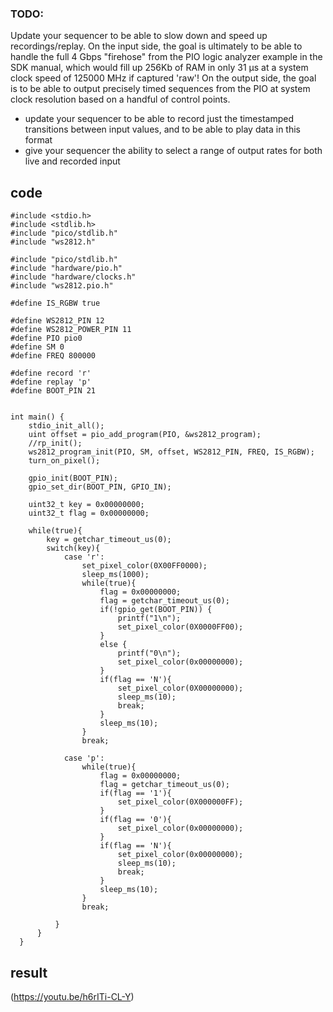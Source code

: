 ### TODO:

Update your sequencer to be able to slow down and speed up recordings/replay. On the input side, the goal is ultimately to be able to handle the full 4 Gbps "firehose" from the PIO logic analyzer example in the SDK manual, which would fill up 256Kb of RAM in only 31 µs at a system clock speed of 125000 MHz if captured 'raw'! On the output side, the goal is to be able to output precisely timed sequences from the PIO at system clock resolution based on a handful of control points.

- update your sequencer to be able to record just the timestamped transitions between input values, and to be able to play data in this format
- give your sequencer the ability to select a range of output rates for both live and recorded input


## code
```
#include <stdio.h>
#include <stdlib.h>
#include "pico/stdlib.h"
#include "ws2812.h"

#include "pico/stdlib.h"
#include "hardware/pio.h"
#include "hardware/clocks.h"
#include "ws2812.pio.h"

#define IS_RGBW true

#define WS2812_PIN 12
#define WS2812_POWER_PIN 11
#define PIO pio0
#define SM 0
#define FREQ 800000

#define record 'r'
#define replay 'p'
#define BOOT_PIN 21


int main() {
    stdio_init_all();
    uint offset = pio_add_program(PIO, &ws2812_program);
    //rp_init();
    ws2812_program_init(PIO, SM, offset, WS2812_PIN, FREQ, IS_RGBW);
    turn_on_pixel();

    gpio_init(BOOT_PIN);
    gpio_set_dir(BOOT_PIN, GPIO_IN);

    uint32_t key = 0x00000000;
    uint32_t flag = 0x00000000;

    while(true){
        key = getchar_timeout_us(0);
        switch(key){
            case 'r':
                set_pixel_color(0X00FF0000);
                sleep_ms(1000);
                while(true){
                    flag = 0x00000000;
                    flag = getchar_timeout_us(0);
                    if(!gpio_get(BOOT_PIN)) {
                        printf("1\n");
                        set_pixel_color(0X0000FF00);
                    } 
                    else {
                        printf("0\n");
                        set_pixel_color(0x00000000);
                    }
                    if(flag == 'N'){
                        set_pixel_color(0X00000000);
                        sleep_ms(10);
                        break;
                    }
                    sleep_ms(10); 
                }
                break;
            
            case 'p':
                while(true){
                    flag = 0x00000000;
                    flag = getchar_timeout_us(0);
                    if(flag == '1'){
                        set_pixel_color(0X000000FF);
                    }
                    if(flag == '0'){
                        set_pixel_color(0x00000000);
                    }
                    if(flag == 'N'){
                        set_pixel_color(0x00000000);
                        sleep_ms(10);
                        break;
                    }
                    sleep_ms(10);
                }
                break;

          }
      }
  }  
  ```
   
     
## result

(https://youtu.be/h6rITi-CL-Y)

